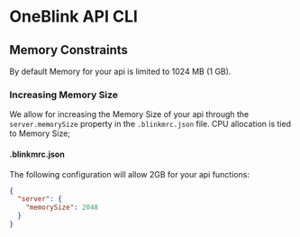 # OneBlink API CLI

## Memory Constraints

By default Memory for your api is limited to 1024 MB (1 GB).

### Increasing Memory Size

We allow for increasing the Memory Size of your api through the `server.memorySize` property in the `.blinkmrc.json` file. CPU allocation is tied to Memory Size;

#### .blinkmrc.json

The following configuration will allow 2GB for your api functions:

```json
{
  "server": {
    "memorySize": 2048
  }
}
```
